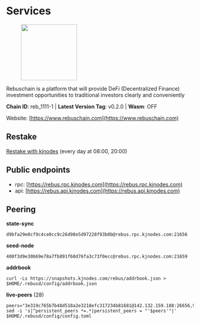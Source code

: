 # Services

<figure><img src="https://raw.githubusercontent.com/kj89/testnet_manuals/main/pingpub/logos/rebus.png" width="150" alt=""><figcaption></figcaption></figure>

Rebuschain is a platform that will provide DeFi (Decentralized Finance)  investment opportunities to traditional investors clearly and conveniently

**Chain ID**: reb_1111-1 | **Latest Version Tag**: v0.2.0 | **Wasm**: OFF

Website: [https://www.rebuschain.com](https://www.rebuschain.com)

## Restake

[Restake with kjnodes](https://restake.app/rebus/rebusvaloper1vndzy8y55ylgpmmsc34uy8rm6kqlml6ffs9lrv) (every day at 08:00, 20:00)
## Public endpoints

* rpc: [https://rebus.rpc.kjnodes.com](https://rebus.rpc.kjnodes.com)
* api: [https://rebus.api.kjnodes.com](https://rebus.api.kjnodes.com)

## Peering

**state-sync**

```
d9bfa29e0cf9c4ce0cc9c26d98e5d97228f93b0b@rebus.rpc.kjnodes.com:21656
```

**seed-node**

```
400f3d9e30b69e78a7fb891f60d76fa3c73f0ecc@rebus.rpc.kjnodes.com:21659
```

**addrbook**
```
curl -Ls https://snapshots.kjnodes.com/rebus/addrbook.json > $HOME/.rebusd/config/addrbook.json
```

**live-peers** (28)
```
peers="3e319c765b7b48d518a2e3218efc317234b81681@142.132.159.188:26656,9d17d1c5b5d3b8c9e7ffab264b45b5dd979116f3@65.109.24.188:26656,304ff8e051b2fbd038771142b69ac915c14c0819@78.46.78.83:26656,a35d28e111c1dcc1e5f3203627b449adfb4425f2@65.109.29.150:21656,6ad5dd14c578016cc7bc4d7c6d6f7f773bba39af@65.109.60.57:26656,e056318da91e77585f496333040e00e12f6941d1@51.83.97.166:26656,ea5e7a6b9a5c18c6455e7a8c583c129c5821a452@51.178.80.111:26656,7ee74ea68e350fc5214657255cba5e339bb30c2a@138.201.127.91:26674,6d8c83cc702365363b829a14efdd414401da369b@23.88.69.167:27565,bb2a7dc81b9bd0e017409a2bbb71b12bb899e743@178.63.22.117:26656,ab6a4ae2857ac05fa8f45b03871fa3945193fc61@46.4.81.204:35656,77ca73199cf0a73ab52fc216d8ab8f8756275fef@138.201.8.248:52656,5c2018214fcfde67ec390702539f295165f12a3a@86.48.2.20:26656,1fe32d8f09b8715b1e626da17b3ecfe26623b371@176.9.22.117:27656,3a3e7123b9ae814b8d8517b6635d21b9ae45bf25@195.3.222.148:26656,aa2feb704c0089b1a0f23011a9e7cd2c27a06134@65.21.200.6:29656,1fcb45323f9045707c0c344a60d7cb906008cfaf@65.109.80.176:26656,d9bfa29e0cf9c4ce0cc9c26d98e5d97228f93b0b@65.109.88.38:21656,2f6b34ad97c4827dace87436f0299cf89fe0c056@136.243.95.80:46656,1749a8f0aa533fc92c1212366c22c0993fbb1545@51.178.47.116:26656,89ded0a3987d22e46b756fead439e2a4d25f23cb@185.144.99.30:26656,056d6a61c8a4c5ccb02123d67a013434423f155a@149.102.142.57:26656,b1b08fe470551dca6d6631fb1bfabb814f6c1aec@54.37.129.164:54556,b8ed7daa4e2966f6c160915600d7dadf7e3ef61e@62.171.142.94:26156,d6c891779edb84d91aa7dd043dcc819c11bf6895@185.245.183.106:26656,69e27ab9b46350654805df3ea8d9ac2f00af4e4c@38.242.244.85:26656,f97a11f283cd5f11bf1fe73d8b2012b711d61ce9@38.242.205.80:21656,75c5365e8da9a4caa908a195ffa3fdc1e6432019@65.108.232.248:26756"
sed -i 's|^persistent_peers *=.*|persistent_peers = "'$peers'"|' $HOME/.rebusd/config/config.toml
```
